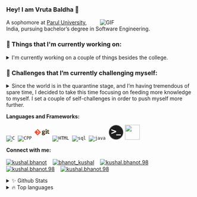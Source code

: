 ### Hey! I am Vruta Baldha 👋

<img align="right" alt="GIF" src="https://media.giphy.com/media/STroE7bTBLTzxQUrZc/giphy.gif" width="50%" hight="10%"/>



A sophomore at  <a href="http://www.paruluniversity.ac.in" target="_blank" >Parul University</a>, India, pursuing bachelor’s degree in Software Engineering.

<h3>💼 Things that I'm currently working on:</h3>
<details>
  <summary>I'm currently working on a couple of things besides the college. </summary>
  <ul>
    <br>
    <li>Still pursuing my Android Development Journey, and currently working on some projects as well as spending all the spare time on Data science.</li>
    <li>Working on private repositories.</li>
    <li>🔜</li>
  </ul>
</details>



### 🌱 Challenges that I’m currently challenging myself:
<details>
  <summary> Since the world is in the quarantine stage, and I’m having tremendous of spare time, I decided to take this time focusing on feeding more knowledge to myself. I set a couple of self-challenges in order to push myself more further. </summary>
  <ul>
    <br>
    <li>Learn to code 3-4 hours a day with no distraction ( One or two day off a week. )</li>
    <li>Avoid over using social media</li>
    <li>Read more books</li>
    <li>Adopting the minimalism life style</li>
    <li>🔜</li>
  </ul>
</details>




**Languages and Frameworks:**
<p align="left">
  <code><img src="https://github.com/abranhe/programming-languages-logos/blob/master/src/c/c_48x48.png" alt="C" width="40" height="40" /></code>&nbsp;
  <code><img src="https://github.com/abranhe/programming-languages-logos/blob/master/src/python/python_48x48.png" alt="CPP" width="40" height="40" /></code>&nbsp;
  <code><img src="https://raw.githubusercontent.com/github/explore/80688e429a7d4ef2fca1e82350fe8e3517d3494d/topics/git/git.png" alt="git" width="40" height="40" /></code>&nbsp;
  <code><img src="https://github.com/abranhe/programming-languages-logos/blob/master/src/html/html_48x48.png" alt="HTML" width="40" height="40" /></code>&nbsp;
  <code><img src="https://github.com/abranhe/programming-languages-logos/blob/master/src/r/r_48x48.png" alt="sql" width="40" height="40" /></code>&nbsp;
  <code><img src="https://github.com/abranhe/programming-languages-logos/blob/master/src/java/java_48x48.png" alt="java" width="40" height="40" /></code>&nbsp;
  <code><img src="https://raw.githubusercontent.com/github/explore/80688e429a7d4ef2fca1e82350fe8e3517d3494d/topics/terminal/terminal.png" width="40" height="40"/></code>
  <code><img src="https://upload.wikimedia.org/wikipedia/commons/thumb/3/38/Jupyter_logo.svg/1200px-Jupyter_logo.svg.png" width="40" height="40"/></code>
</p>




**Connect with me:**

<p align="left">
 <a href="https://www.instagram.com/vruta.baldha/" target="blank"><img align="center" src="https://cdn.jsdelivr.net/npm/simple-icons@3.0.1/icons/instagram.svg" alt="kushal.bhanot" height="40" width="40" /></a> &nbsp;&nbsp;
 <a href="https://twitter.com/BaldhaVruta" target="blank"><img align="center" src="https://cdn.jsdelivr.net/npm/simple-icons@3.0.1/icons/twitter.svg" alt="bhanot_kushal" height="40" width="40" /></a> &nbsp;&nbsp;
 <a href="https://www.facebook.com/vruta.baldha.3" target="blank"><img align="center" src="https://cdn.jsdelivr.net/npm/simple-icons@3.0.1/icons/facebook.svg" alt="kushal.bhanot.98" height="40" width="40" /></a> &nbsp;&nbsp;
 <a href="https://github.com/Vrutabaldha08" target="blank"><img align="center" src="https://cdn.jsdelivr.net/npm/simple-icons@3.0.1/icons/github.svg" alt="kushal.bhanot.98" height="40" width="40" /></a> &nbsp;&nbsp;
 <a href="https://www.linkedin.com/in/vruta-baldha/" target="blank"><img align="center" src="https://cdn.jsdelivr.net/npm/simple-icons@3.0.1/icons/linkedin.svg" alt="kushal.bhanot.98" height="40" width="40" /></a> &nbsp;&nbsp;
 





<details>
  <summary>✨ Github Stats</summary>
  <br>
  <img align="left" alt="Vruta's Github Stats" src="https://github-readme-stats.vercel.app/api?username=vrutabaldha08&show_icons=true&theme=dracula" />
  <br>
  <br>
  <br>
  <br>
  <br>
  <br>
  <br>
  <br>
  <br>
</details>
<details>
  <summary>🔥 Top languages</summary>
  <br>
  <img align="left" alt="Vruta's Github Stats" src="https://github-readme-stats.vercel.app/api/top-langs/?username=vrutabaldha08&theme=dracula" /> <br>
  <br>
  <br>
  <br>
  <br>
  <br>
  <br>
  <br>
</details>
